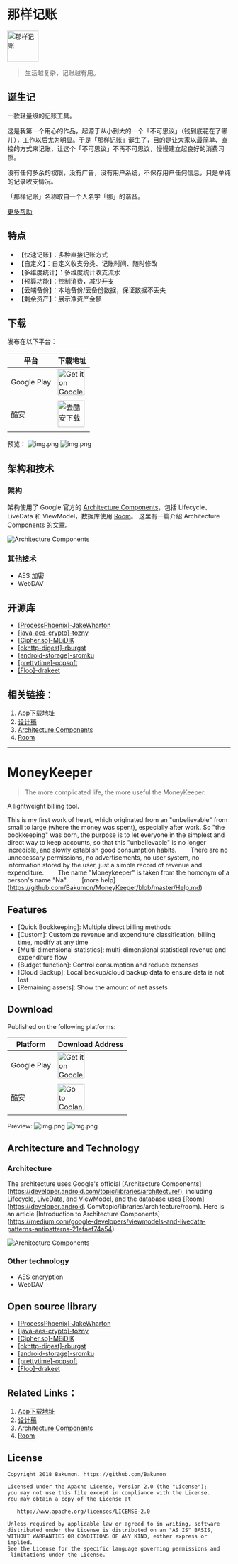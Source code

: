 # 那样记账

<img alt='那样记账' src='https://i.loli.net/2018/06/27/5b33a4e2e7cb0.png' height="70"/>

>生活越复杂，记账越有用。

## 诞生记

   一款轻量级的记账工具。
   
   这是我第一个用心的作品，起源于从小到大的一个「不可思议」（钱到底花在了哪儿），工作以后尤为明显。于是「那样记账」诞生了，目的是让大家以最简单、直接的方式来记账，让这个「不可思议」不再不可思议，慢慢建立起良好的消费习惯。
   
   没有任何多余的权限，没有广告，没有用户系统，不保存用户任何信息，只是单纯的记录收支情况。
   
   「那样记账」名称取自一个人名字「娜」的谐音。
   
   [更多帮助](https://github.com/Bakumon/MoneyKeeper/blob/master/Help.md)

## 特点

- 【快速记账】：多种直接记账方式
- 【自定义】：自定义收支分类、记账时间、随时修改
- 【多维度统计】：多维度统计收支流水
- 【预算功能】：控制消费，减少开支
- 【云端备份】：本地备份/云备份数据，保证数据不丢失
- 【剩余资产】：展示净资产金额

## 下载

发布在以下平台：

| 平台 | 下载地址 |
| ---- | ---- |
| Google Play | <a href='https://play.google.com/store/apps/details?id=me.bakumon.moneykeeper&pcampaignid=MKT-Other-global-all-co-prtnr-py-PartBadge-Mar2515-1'><img alt='Get it on Google Play' src='https://i.loli.net/2018/06/27/5b32eac49f930.png' height="60"/>
</a> |
| 酷安 | <a href='https://www.coolapk.com/apk/me.bakumon.moneykeeper'><img alt='去酷安下载' src='https://ws4.sinaimg.cn/large/006tNc79ly1fsphx16ybdj30go06st8q.jpg' height="60"/>
</a> |

预览：
![img.png](https://ws3.sinaimg.cn/large/006tNc79ly1fsp159i5gxj31kw0sgwl3.jpg)
![img.png](https://ws2.sinaimg.cn/large/006tNc79ly1ft2ct8vnk7j31kw0sgtum.jpg)

## 架构和技术

### 架构

架构使用了 Google 官方的 [Architecture Components](https://developer.android.com/topic/libraries/architecture/)，包括 Lifecycle、LiveData 和 ViewModel，数据库使用 [Room](https://developer.android.com/topic/libraries/architecture/room)。
这里有一篇介绍 Architecture Components 的[文章](https://medium.com/google-developers/viewmodels-and-livedata-patterns-antipatterns-21efaef74a54)。


![Architecture Components](https://ws1.sinaimg.cn/large/006tKfTcly1fs7957cwd7j31di0gumxz.jpg)

### 其他技术

- AES 加密
- WebDAV

## 开源库

- [[ProcessPhoenix]-JakeWharton](https://github.com/JakeWharton/ProcessPhoenix)
- [[java-aes-crypto]-tozny](https://github.com/tozny/java-aes-crypto)
- [[Cipher.so]-MEiDIK](https://github.com/MEiDIK/Cipher.so)
- [[okhttp-digest]-rburgst](https://github.com/rburgst/okhttp-digest)
- [[android-storage]-sromku](https://github.com/sromku/android-storage)
- [[prettytime]-ocpsoft](https://github.com/ocpsoft/prettytime)
- [[Floo]-drakeet](https://github.com/drakeet/Floo)

## 相关链接：

1. [App下载地址](https://www.coolapk.com/apk/188475)
2. [设计稿](https://www.zcool.com.cn/work/ZMjExOTI4OTY=.html)
3. [Architecture Components](https://developer.android.com/topic/libraries/architecture/)
4. [Room](https://developer.android.com/topic/libraries/architecture/room)

-------


# MoneyKeeper

>The more complicated life, the more useful the MoneyKeeper.

A lightweight billing tool.

This is my first work of heart, which originated from an "unbelievable" from small to large (where the money was spent), especially after work. So "the bookkeeping" was born, the purpose is to let everyone in the simplest and direct way to keep accounts, so that this "unbelievable" is no longer incredible, and slowly establish good consumption habits.
   
   There are no unnecessary permissions, no advertisements, no user system, no information stored by the user, just a simple record of revenue and expenditure.
   
   The name "Moneykeeper" is taken from the homonym of a person's name "Na".
   
   [more help] (https://github.com/Bakumon/MoneyKeeper/blob/master/Help.md)

## Features

- [Quick Bookkeeping]: Multiple direct billing methods
- [Custom]: Customize revenue and expenditure classification, billing time, modify at any time
- [Multi-dimensional statistics]: multi-dimensional statistical revenue and expenditure flow
- [Budget function]: Control consumption and reduce expenses
- [Cloud Backup]: Local backup/cloud backup data to ensure data is not lost
- [Remaining assets]: Show the amount of net assets

## Download

Published on the following platforms:

| Platform | Download Address |
| ---- | ---- |
| Google Play | <a href='https://play.google.com/store/apps/details?id=me.bakumon.moneykeeper&pcampaignid=MKT-Other-global-all-co-prtnr-py-PartBadge-Mar2515 -1'><img alt='Get it on Google Play' src='https://i.loli.net/2018/06/27/5b32eac49f930.png' height="60"/>
</a> |
| 酷安 | <a href='https://www.coolapk.com/apk/me.bakumon.moneykeeper'><img alt='Go to Coolan Download' src='https://ws4.sinaimg.cn /large/006tNc79ly1fsphx16ybdj30go06st8q.jpg' height="60"/>
</a> |

Preview:
![img.png](https://ws3.sinaimg.cn/large/006tNc79ly1fsp159i5gxj31kw0sgwl3.jpg)
![img.png](https://ws2.sinaimg.cn/large/006tNc79ly1ft2ct8vnk7j31kw0sgtum.jpg)

## Architecture and Technology

### Architecture

The architecture uses Google's official [Architecture Components] (https://developer.android.com/topic/libraries/architecture/), including Lifecycle, LiveData, and ViewModel, and the database uses [Room] (https://developer.android. Com/topic/libraries/architecture/room).
Here is an article [Introduction to Architecture Components] (https://medium.com/google-developers/viewmodels-and-livedata-patterns-antipatterns-21efaef74a54).

![Architecture Components](https://ws1.sinaimg.cn/large/006tKfTcly1fs7957cwd7j31di0gumxz.jpg)

### Other technology

- AES encryption 
- WebDAV

## Open source library

- [[ProcessPhoenix]-JakeWharton](https://github.com/JakeWharton/ProcessPhoenix)
- [[java-aes-crypto]-tozny](https://github.com/tozny/java-aes-crypto)
- [[Cipher.so]-MEiDIK](https://github.com/MEiDIK/Cipher.so)
- [[okhttp-digest]-rburgst](https://github.com/rburgst/okhttp-digest)
- [[android-storage]-sromku](https://github.com/sromku/android-storage)
- [[prettytime]-ocpsoft](https://github.com/ocpsoft/prettytime)
- [[Floo]-drakeet](https://github.com/drakeet/Floo)

## Related Links：

1. [App下载地址](https://www.coolapk.com/apk/188475)
2. [设计稿](https://www.zcool.com.cn/work/ZMjExOTI4OTY=.html)
3. [Architecture Components](https://developer.android.com/topic/libraries/architecture/)
4. [Room](https://developer.android.com/topic/libraries/architecture/room)

## License

```
Copyright 2018 Bakumon. https://github.com/Bakumon

Licensed under the Apache License, Version 2.0 (the "License");
you may not use this file except in compliance with the License.
You may obtain a copy of the License at

   http://www.apache.org/licenses/LICENSE-2.0

Unless required by applicable law or agreed to in writing, software
distributed under the License is distributed on an "AS IS" BASIS,
WITHOUT WARRANTIES OR CONDITIONS OF ANY KIND, either express or implied.
See the License for the specific language governing permissions and
 limitations under the License.
 ```
